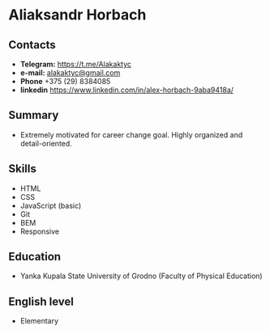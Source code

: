 # Aliaksandr Horbach
## Contacts

* **Telegram:** https://t.me/Alakaktyc
* **e-mail:** alakaktyc@gmail.com
* **Phone** +375 (29) 8384085
* **linkedin** https://www.linkedin.com/in/alex-horbach-9aba9418a/

## Summary

* Extremely motivated for career change goal. Highly organized and detail-oriented.

## Skills

* HTML
* CSS 
* JavaScript (basic)
* Git
* BEM
* Responsive

## Education

* Yanka Kupala State University of Grodno (Faculty of Physical Education)

## English level

* Elementary